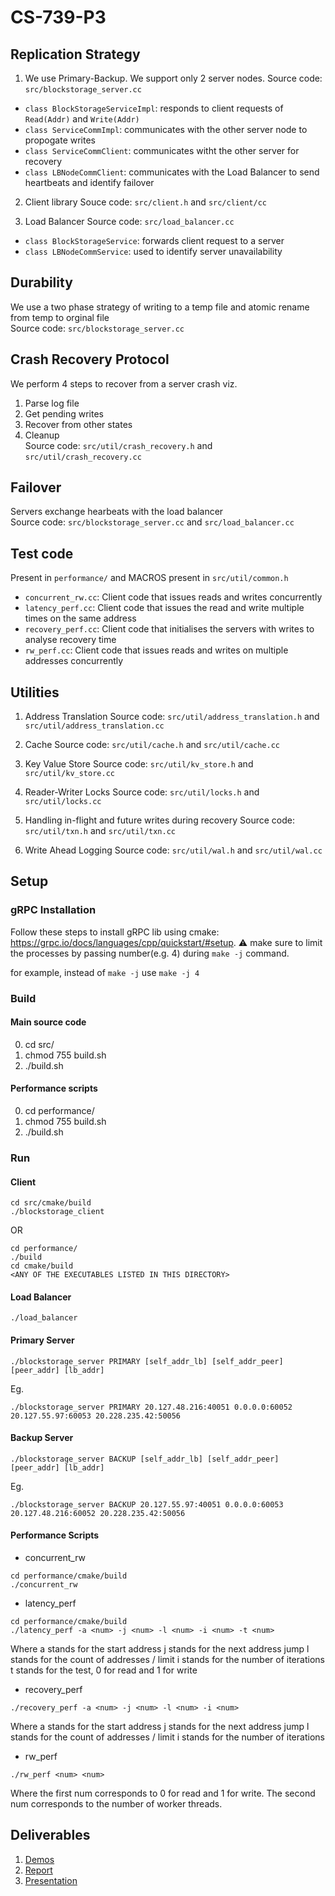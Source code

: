 # CS-739-P3

## Replication Strategy
1. We use Primary-Backup. We support only 2 server nodes.
Source code: `src/blockstorage_server.cc`
- `class BlockStorageServiceImpl`: responds to client requests of `Read(Addr)` and `Write(Addr)`
- `class ServiceCommImpl`: communicates with the other server node to propogate writes
- `class ServiceCommClient`: communicates witht the other server for recovery
- `class LBNodeCommClient`: communicates with the Load Balancer to send heartbeats and identify failover

2. Client library
Souce code: `src/client.h` and `src/client/cc`

3. Load Balancer
Source code: `src/load_balancer.cc`
- `class BlockStorageService`: forwards client request to a server
- `class LBNodeCommService`: used to identify server unavailability

## Durability
We use a two phase strategy of writing to a temp file and atomic rename from temp to orginal file  
Source code: `src/blockstorage_server.cc`

## Crash Recovery Protocol
We perform 4 steps to recover from a server crash viz.
1. Parse log file
2. Get pending writes
3. Recover from other states
4. Cleanup   
Source code: `src/util/crash_recovery.h` and `src/util/crash_recovery.cc`

## Failover
Servers exchange hearbeats with the load balancer   
Source code: `src/blockstorage_server.cc` and `src/load_balancer.cc`


## Test code
Present in `performance/` and MACROS present in `src/util/common.h`
- `concurrent_rw.cc`: Client code that issues reads and writes concurrently
- `latency_perf.cc`: Client code that issues the read and write multiple times on the same address
- `recovery_perf.cc`: Client code that initialises the servers with writes to analyse recovery time
- `rw_perf.cc`: Client code that issues reads and writes on multiple addresses concurrently

## Utilities
1. Address Translation
Source code: `src/util/address_translation.h` and `src/util/address_translation.cc`

2. Cache
Source code: `src/util/cache.h` and `src/util/cache.cc`

3. Key Value Store
Source code: `src/util/kv_store.h` and `src/util/kv_store.cc`

4. Reader-Writer Locks
Source code: `src/util/locks.h` and `src/util/locks.cc`

5. Handling in-flight and future writes during recovery 
Source code: `src/util/txn.h` and `src/util/txn.cc`

6. Write Ahead Logging
Source code: `src/util/wal.h` and `src/util/wal.cc`

## Setup
### gRPC Installation
Follow these steps to install gRPC lib using cmake: https://grpc.io/docs/languages/cpp/quickstart/#setup. 
:warning: make sure to limit the processes by passing number(e.g. 4) during `make -j` command.

for example, instead of `make -j` use `make -j 4`

### Build
#### Main source code
0. cd src/
1. chmod 755 build.sh
2. ./build.sh

#### Performance scripts
0. cd performance/
1. chmod 755 build.sh
2. ./build.sh

### Run
#### Client
```
cd src/cmake/build
./blockstorage_client
```

OR

```
cd performance/
./build
cd cmake/build
<ANY OF THE EXECUTABLES LISTED IN THIS DIRECTORY>
```

#### Load Balancer
```
./load_balancer
```

#### Primary Server
```
./blockstorage_server PRIMARY [self_addr_lb] [self_addr_peer] [peer_addr] [lb_addr]
```
Eg.
```
./blockstorage_server PRIMARY 20.127.48.216:40051 0.0.0.0:60052 20.127.55.97:60053 20.228.235.42:50056
```

#### Backup Server
```
./blockstorage_server BACKUP [self_addr_lb] [self_addr_peer] [peer_addr] [lb_addr]
```
Eg.
```
./blockstorage_server BACKUP 20.127.55.97:40051 0.0.0.0:60053 20.127.48.216:60052 20.228.235.42:50056
```

#### Performance Scripts
- concurrent_rw
```
cd performance/cmake/build
./concurrent_rw
```
- latency_perf
```
cd performance/cmake/build
./latency_perf -a <num> -j <num> -l <num> -i <num> -t <num>
```
Where a stands for the start address
j stands for the next address jump
l stands for the count of addresses / limit
i stands for the number of iterations
t stands for the test, 0 for read and 1 for write
- recovery_perf
```
./recovery_perf -a <num> -j <num> -l <num> -i <num>
```
Where a stands for the start address
j stands for the next address jump
l stands for the count of addresses / limit
i stands for the number of iterations

- rw_perf
```
./rw_perf <num> <num>
```
Where the first num corresponds to 0 for read and 1 for write. 
The second num corresponds to the number of worker threads.



## Deliverables
1. [Demos](https://uwprod-my.sharepoint.com/personal/rmukherjee28_wisc_edu/_layouts/15/onedrive.aspx?id=%2Fpersonal%2Frmukherjee28%5Fwisc%5Fedu%2FDocuments%2FP3&ct=1649304954996&or=OWA%2DNT&cid=4634676a%2D47ff%2D53ca%2De53f%2D6d37b0e93c83&ga=1)
2. [Report](https://docs.google.com/document/d/1bRZoiuBFnKtdHMuaLA-XYtsdmE0j9GiTS8y4GpB_kJ0/edit)
3. [Presentation](https://uwprod-my.sharepoint.com/:p:/g/personal/rmukherjee28_wisc_edu/EeUXlw-LdeZGlavFvaAIW2cBMunLacGTDcP6zYge57fgqw?e=4%3AjKLeK7&at=9&wdLOR=cA98CA1D5-CAD0-DF49-A064-EC07D7B90F13&PreviousSessionID=b9354234-a437-b792-1eff-d34830abb2fe)
